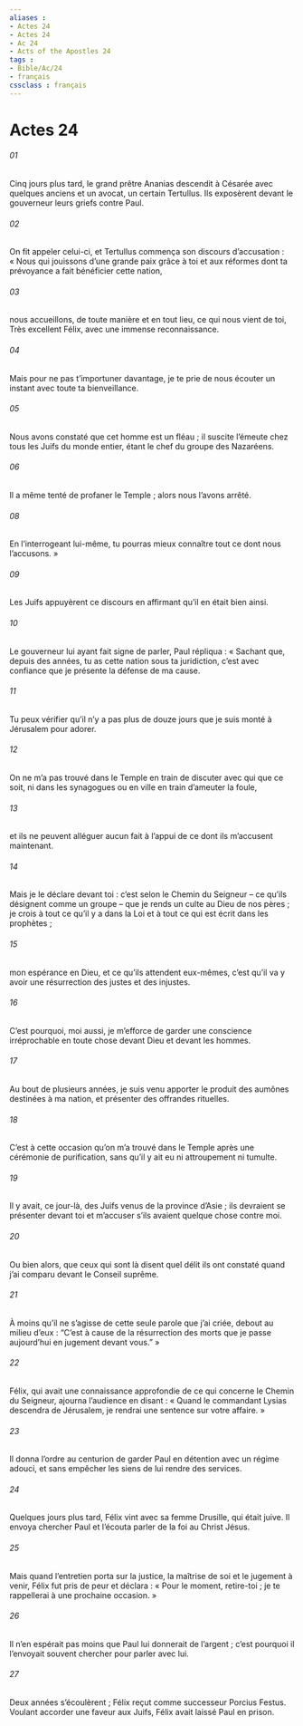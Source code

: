 ```yaml
---
aliases : 
- Actes 24
- Actes 24
- Ac 24
- Acts of the Apostles 24
tags : 
- Bible/Ac/24
- français
cssclass : français
---
```


# Actes 24

###### 01
Cinq jours plus tard, le grand prêtre Ananias descendit à Césarée avec quelques anciens et un avocat, un certain Tertullus. Ils exposèrent devant le gouverneur leurs griefs contre Paul.
###### 02
On fit appeler celui-ci, et Tertullus commença son discours d’accusation : « Nous qui jouissons d’une grande paix grâce à toi et aux réformes dont ta prévoyance a fait bénéficier cette nation,
###### 03
nous accueillons, de toute manière et en tout lieu, ce qui nous vient de toi, Très excellent Félix, avec une immense reconnaissance.
###### 04
Mais pour ne pas t’importuner davantage, je te prie de nous écouter un instant avec toute ta bienveillance.
###### 05
Nous avons constaté que cet homme est un fléau ; il suscite l’émeute chez tous les Juifs du monde entier, étant le chef du groupe des Nazaréens.
###### 06
Il a même tenté de profaner le Temple ; alors nous l’avons arrêté.
###### 08
En l’interrogeant lui-même, tu pourras mieux connaître tout ce dont nous l’accusons. »
###### 09
Les Juifs appuyèrent ce discours en affirmant qu’il en était bien ainsi.
###### 10
Le gouverneur lui ayant fait signe de parler, Paul répliqua : « Sachant que, depuis des années, tu as cette nation sous ta juridiction, c’est avec confiance que je présente la défense de ma cause.
###### 11
Tu peux vérifier qu’il n’y a pas plus de douze jours que je suis monté à Jérusalem pour adorer.
###### 12
On ne m’a pas trouvé dans le Temple en train de discuter avec qui que ce soit, ni dans les synagogues ou en ville en train d’ameuter la foule,
###### 13
et ils ne peuvent alléguer aucun fait à l’appui de ce dont ils m’accusent maintenant.
###### 14
Mais je le déclare devant toi : c’est selon le Chemin du Seigneur – ce qu’ils désignent comme un groupe – que je rends un culte au Dieu de nos pères ; je crois à tout ce qu’il y a dans la Loi et à tout ce qui est écrit dans les prophètes ;
###### 15
mon espérance en Dieu, et ce qu’ils attendent eux-mêmes, c’est qu’il va y avoir une résurrection des justes et des injustes.
###### 16
C’est pourquoi, moi aussi, je m’efforce de garder une conscience irréprochable en toute chose devant Dieu et devant les hommes.
###### 17
Au bout de plusieurs années, je suis venu apporter le produit des aumônes destinées à ma nation, et présenter des offrandes rituelles.
###### 18
C’est à cette occasion qu’on m’a trouvé dans le Temple après une cérémonie de purification, sans qu’il y ait eu ni attroupement ni tumulte.
###### 19
Il y avait, ce jour-là, des Juifs venus de la province d’Asie ; ils devraient se présenter devant toi et m’accuser s’ils avaient quelque chose contre moi.
###### 20
Ou bien alors, que ceux qui sont là disent quel délit ils ont constaté quand j’ai comparu devant le Conseil suprême.
###### 21
À moins qu’il ne s’agisse de cette seule parole que j’ai criée, debout au milieu d’eux : “C’est à cause de la résurrection des morts que je passe aujourd’hui en jugement devant vous.” »
###### 22
Félix, qui avait une connaissance approfondie de ce qui concerne le Chemin du Seigneur, ajourna l’audience en disant : « Quand le commandant Lysias descendra de Jérusalem, je rendrai une sentence sur votre affaire. »
###### 23
Il donna l’ordre au centurion de garder Paul en détention avec un régime adouci, et sans empêcher les siens de lui rendre des services.
###### 24
Quelques jours plus tard, Félix vint avec sa femme Drusille, qui était juive. Il envoya chercher Paul et l’écouta parler de la foi au Christ Jésus.
###### 25
Mais quand l’entretien porta sur la justice, la maîtrise de soi et le jugement à venir, Félix fut pris de peur et déclara : « Pour le moment, retire-toi ; je te rappellerai à une prochaine occasion. »
###### 26
Il n’en espérait pas moins que Paul lui donnerait de l’argent ; c’est pourquoi il l’envoyait souvent chercher pour parler avec lui.
###### 27
Deux années s’écoulèrent ; Félix reçut comme successeur Porcius Festus. Voulant accorder une faveur aux Juifs, Félix avait laissé Paul en prison.
